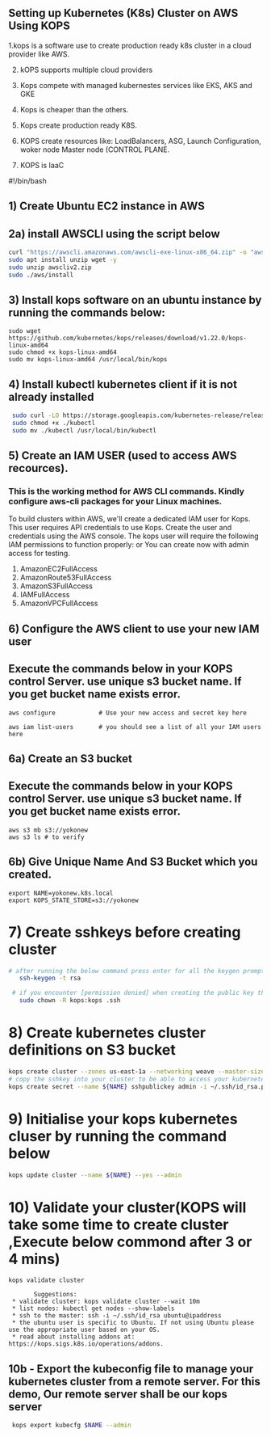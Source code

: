 ## Setting up Kubernetes (K8s) Cluster on AWS Using KOPS

1.kops is a software use to create production ready k8s cluster in a cloud provider like AWS.

2. kOPS supports multiple cloud providers

3. Kops compete with managed kubernestes services like EKS, AKS and GKE

4. Kops is cheaper than the others.

5. Kops create production ready K8S.

6. KOPS create resources like: LoadBalancers, ASG, Launch Configuration, woker node Master node (CONTROL PLANE.

7. KOPS is IaaC

#!/bin/bash
## 1) Create Ubuntu EC2 instance in AWS

 ##  2a) install AWSCLI using the script below
  ```sh
 curl "https://awscli.amazonaws.com/awscli-exe-linux-x86_64.zip" -o "awscliv2.zip"
 sudo apt install unzip wget -y
 sudo unzip awscliv2.zip
 sudo ./aws/install 
 ```
 
## 3) Install kops software on an ubuntu instance by running the commands below:
 	sudo wget https://github.com/kubernetes/kops/releases/download/v1.22.0/kops-linux-amd64
 	sudo chmod +x kops-linux-amd64
 	sudo mv kops-linux-amd64 /usr/local/bin/kops
 
## 4) Install kubectl kubernetes client if it is not already installed
```sh
 sudo curl -LO https://storage.googleapis.com/kubernetes-release/release/$(curl -s https://storage.googleapis.com/kubernetes-release/release/stable.txt)/bin/linux/amd64/kubectl
 sudo chmod +x ./kubectl
 sudo mv ./kubectl /usr/local/bin/kubectl
```
## 5) Create an IAM USER (used to access AWS recources). 
### This is the working method for AWS CLI commands. Kindly configure aws-cli packages for your Linux machines.
To build clusters within AWS, we'll create a dedicated IAM user for Kops. This user requires API credentials to use Kops. Create the user and credentials using the AWS console. The kops user will require the following IAM permissions to function properly: or You can create now with admin access for testing.

1. AmazonEC2FullAccess
2. AmazonRoute53FullAccess
3. AmazonS3FullAccess
4. IAMFullAccess
5. AmazonVPCFullAccess

## 6) Configure the AWS client to use your new IAM user
## Execute the commands below in your KOPS control Server. use unique s3 bucket name. If you get bucket name exists error.
```
aws configure            # Use your new access and secret key here

aws iam list-users       # you should see a list of all your IAM users here
```	
 ## 6a) Create an S3 bucket  
 ## Execute the commands below in your KOPS control Server. use unique s3 bucket name. If you get bucket name exists error.
 	aws s3 mb s3://yokonew
	aws s3 ls # to verify
 
 ## 6b) Give Unique Name And S3 Bucket which you created.
	export NAME=yokonew.k8s.local
	export KOPS_STATE_STORE=s3://yokonew
 

 
 # 7) Create sshkeys before creating cluster
 ```sh
 # after running the below command press enter for all the keygen prompts
    ssh-keygen -t rsa

  # if you encounter [permission denied] when creating the public key then run:
    sudo chown -R kops:kops .ssh
 ```

 # 8) Create kubernetes cluster definitions on S3 bucket
```sh
kops create cluster --zones us-east-1a --networking weave --master-size t2.medium --master-count 1 --node-size t2.medium --node-count=2 ${NAME}
# copy the sshkey into your cluster to be able to access your kubernetes node from the kops server
kops create secret --name ${NAME} sshpublickey admin -i ~/.ssh/id_rsa.pub
```

# 9) Initialise your kops kubernetes cluser by running the command below
```sh
kops update cluster --name ${NAME} --yes --admin
```
# 10) Validate your cluster(KOPS will take some time to create cluster ,Execute below commond after 3 or 4 mins)
```
kops validate cluster
	   
	   Suggestions:
 * validate cluster: kops validate cluster --wait 10m
 * list nodes: kubectl get nodes --show-labels
 * ssh to the master: ssh -i ~/.ssh/id_rsa ubuntu@ipaddress
 * the ubuntu user is specific to Ubuntu. If not using Ubuntu please use the appropriate user based on your OS.
 * read about installing addons at: https://kops.sigs.k8s.io/operations/addons.
```
## 10b - Export the kubeconfig file to manage your kubernetes cluster from a remote server. For this demo, Our remote server shall be our kops server 
```sh
 kops export kubecfg $NAME --admin
```
